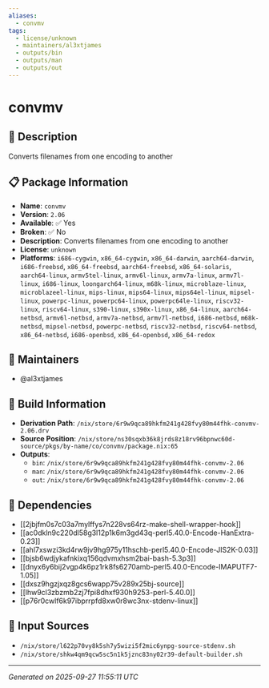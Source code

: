 ```yaml
---
aliases:
  - convmv
tags:
  - license/unknown
  - maintainers/al3xtjames
  - outputs/bin
  - outputs/man
  - outputs/out
---
```


# convmv

## 📝 Description

Converts filenames from one encoding to another

## 📋 Package Information

- **Name**: `convmv`
- **Version**: `2.06`
- **Available**: ✅ Yes
- **Broken**: ✅ No
- **Description**: Converts filenames from one encoding to another
- **License**: `unknown`
- **Platforms**: `i686-cygwin`, `x86_64-cygwin`, `x86_64-darwin`, `aarch64-darwin`, `i686-freebsd`, `x86_64-freebsd`, `aarch64-freebsd`, `x86_64-solaris`, `aarch64-linux`, `armv5tel-linux`, `armv6l-linux`, `armv7a-linux`, `armv7l-linux`, `i686-linux`, `loongarch64-linux`, `m68k-linux`, `microblaze-linux`, `microblazeel-linux`, `mips-linux`, `mips64-linux`, `mips64el-linux`, `mipsel-linux`, `powerpc-linux`, `powerpc64-linux`, `powerpc64le-linux`, `riscv32-linux`, `riscv64-linux`, `s390-linux`, `s390x-linux`, `x86_64-linux`, `aarch64-netbsd`, `armv6l-netbsd`, `armv7a-netbsd`, `armv7l-netbsd`, `i686-netbsd`, `m68k-netbsd`, `mipsel-netbsd`, `powerpc-netbsd`, `riscv32-netbsd`, `riscv64-netbsd`, `x86_64-netbsd`, `i686-openbsd`, `x86_64-openbsd`, `x86_64-redox`
## 👥 Maintainers

- @al3xtjames


## 🔧 Build Information

- **Derivation Path**: `/nix/store/6r9w9qca89hkfm241g428fvy80m44fhk-convmv-2.06.drv`
- **Source Position**: `/nix/store/ns30sqxb36k8jrds8z18rv96bpnwc60d-source/pkgs/by-name/co/convmv/package.nix:65`
- **Outputs**:
  - `bin`:  `/nix/store/6r9w9qca89hkfm241g428fvy80m44fhk-convmv-2.06`
  - `man`:  `/nix/store/6r9w9qca89hkfm241g428fvy80m44fhk-convmv-2.06`
  - `out`:  `/nix/store/6r9w9qca89hkfm241g428fvy80m44fhk-convmv-2.06`

## 🔗 Dependencies

- [[2jbjfm0s7c03a7mylffys7n228vs64rz-make-shell-wrapper-hook]]
- [[ac0dkln9c220dl58g3l12p1k6m3gd43q-perl5.40.0-Encode-HanExtra-0.23]]
- [[ahl7xswzi3kd4rw9jv9hg975y11hschb-perl5.40.0-Encode-JIS2K-0.03]]
- [[bjsb6wdjykafnkixq156qdvmxhsm2bai-bash-5.3p3]]
- [[dnyx6y6bij2vgp4k6pz1rk8fs6270amb-perl5.40.0-Encode-IMAPUTF7-1.05]]
- [[dxsz9hgzjxqz8gcs6wapp75v289x25bj-source]]
- [[lhw9cl3zbzmb2zj7fpi8dhxf930h9253-perl-5.40.0]]
- [[p76r0cwlf6k97ibprrpfd8xw0r8wc3nx-stdenv-linux]]

## 📁 Input Sources

- `/nix/store/l622p70vy8k5sh7y5wizi5f2mic6ynpg-source-stdenv.sh`
- `/nix/store/shkw4qm9qcw5sc5n1k5jznc83ny02r39-default-builder.sh`

---
*Generated on 2025-09-27 11:55:11 UTC*
